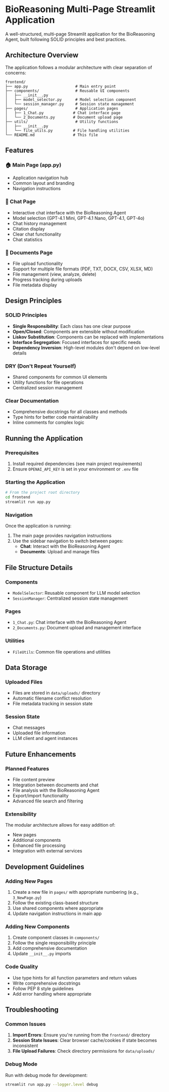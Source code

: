 # BioReasoning Multi-Page Streamlit Application

A well-structured, multi-page Streamlit application for the BioReasoning Agent, built following SOLID principles and best practices.

## Architecture Overview

The application follows a modular architecture with clear separation of concerns:

```
frontend/
├── app.py                     # Main entry point
├── components/                # Reusable UI components
│   ├── __init__.py
│   ├── model_selector.py      # Model selection component
│   └── session_manager.py     # Session state management
├── pages/                     # Application pages
│   ├── 1_Chat.py             # Chat interface page
│   └── 2_Documents.py        # Document upload page
├── utils/                     # Utility functions
│   ├── __init__.py
│   └── file_utils.py         # File handling utilities
└── README.md                 # This file
```

## Features

### 🏠 Main Page (app.py)
- Application navigation hub
- Common layout and branding
- Navigation instructions

### 💬 Chat Page
- Interactive chat interface with the BioReasoning Agent
- Model selection (GPT-4.1 Mini, GPT-4.1 Nano, GPT-4.1, GPT-4o)
- Chat history management
- Citation display
- Clear chat functionality
- Chat statistics

### 📁 Documents Page
- File upload functionality
- Support for multiple file formats (PDF, TXT, DOCX, CSV, XLSX, MD)
- File management (view, analyze, delete)
- Progress tracking during uploads
- File metadata display

## Design Principles

### SOLID Principles
- **Single Responsibility**: Each class has one clear purpose
- **Open/Closed**: Components are extensible without modification
- **Liskov Substitution**: Components can be replaced with implementations
- **Interface Segregation**: Focused interfaces for specific needs
- **Dependency Inversion**: High-level modules don't depend on low-level details

### DRY (Don't Repeat Yourself)
- Shared components for common UI elements
- Utility functions for file operations
- Centralized session management

### Clear Documentation
- Comprehensive docstrings for all classes and methods
- Type hints for better code maintainability
- Inline comments for complex logic

## Running the Application

### Prerequisites
1. Install required dependencies (see main project requirements)
2. Ensure `OPENAI_API_KEY` is set in your environment or `.env` file

### Starting the Application
```bash
# From the project root directory
cd frontend
streamlit run app.py
```

### Navigation
Once the application is running:
1. The main page provides navigation instructions
2. Use the sidebar navigation to switch between pages:
   - **Chat**: Interact with the BioReasoning Agent
   - **Documents**: Upload and manage files

## File Structure Details

### Components
- `ModelSelector`: Reusable component for LLM model selection
- `SessionManager`: Centralized session state management

### Pages
- `1_Chat.py`: Chat interface with the BioReasoning Agent
- `2_Documents.py`: Document upload and management interface

### Utilities
- `FileUtils`: Common file operations and utilities

## Data Storage

### Uploaded Files
- Files are stored in `data/uploads/` directory
- Automatic filename conflict resolution
- File metadata tracking in session state

### Session State
- Chat messages
- Uploaded file information
- LLM client and agent instances

## Future Enhancements

### Planned Features
- File content preview
- Integration between documents and chat
- File analysis with the BioReasoning Agent
- Export/import functionality
- Advanced file search and filtering

### Extensibility
The modular architecture allows for easy addition of:
- New pages
- Additional components
- Enhanced file processing
- Integration with external services

## Development Guidelines

### Adding New Pages
1. Create a new file in `pages/` with appropriate numbering (e.g., `3_NewPage.py`)
2. Follow the existing class-based structure
3. Use shared components where appropriate
4. Update navigation instructions in main app

### Adding New Components
1. Create component classes in `components/`
2. Follow the single responsibility principle
3. Add comprehensive documentation
4. Update `__init__.py` imports

### Code Quality
- Use type hints for all function parameters and return values
- Write comprehensive docstrings
- Follow PEP 8 style guidelines
- Add error handling where appropriate

## Troubleshooting

### Common Issues
1. **Import Errors**: Ensure you're running from the `frontend/` directory
2. **Session State Issues**: Clear browser cache/cookies if state becomes inconsistent
3. **File Upload Failures**: Check directory permissions for `data/uploads/`

### Debug Mode
Run with debug mode for development:
```bash
streamlit run app.py --logger.level debug
``` 